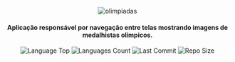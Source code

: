 <div  align="center">
  
![olimpiadas](https://user-images.githubusercontent.com/73259410/129103770-74656d5a-2d54-4511-b897-4fcf1821e45b.png)

<h4>Aplicação responsável por navegação entre telas mostrando imagens de medalhistas olímpicos.</h4>
  
<p>
<img  alt="Language Top"  src="https://img.shields.io/github/languages/top/tamirespatrocinio/Olimpiadas">
<img  alt="Languages Count"  src="https://img.shields.io/github/languages/count/tamirespatrocinio/Olimpiadas">
<img  alt="Last Commit"  src="https://img.shields.io/github/last-commit/tamirespatrocinio/Olimpiadas">
<img  alt="Repo Size"  src="https://img.shields.io/github/repo-size/tamirespatrocinio/Olimpiadas">
</p>
</div>
